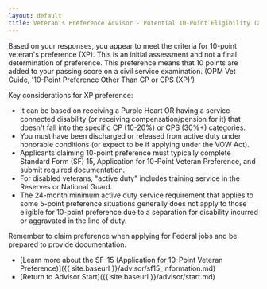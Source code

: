 ```yaml
---
layout: default
title: Veteran's Preference Advisor - Potential 10-Point Eligibility (XP)
---
```


Based on your responses, you appear to meet the criteria for 10-point veteran's preference (XP). This is an initial assessment and not a final determination of preference. This preference means that 10 points are added to your passing score on a civil service examination. (OPM Vet Guide, '10-Point Preference Other Than CP or CPS (XP)')

Key considerations for XP preference:
* It can be based on receiving a Purple Heart OR having a service-connected disability (or receiving compensation/pension for it) that doesn't fall into the specific CP (10-20%) or CPS (30%+) categories.
* You must have been discharged or released from active duty under honorable conditions (or expect to be if applying under the VOW Act).
* Applicants claiming 10-point preference must typically complete Standard Form (SF) 15, Application for 10-Point Veteran Preference, and submit required documentation.
* For disabled veterans, "active duty" includes training service in the Reserves or National Guard.
* The 24-month minimum active duty service requirement that applies to some 5-point preference situations generally does not apply to those eligible for 10-point preference due to a separation for disability incurred or aggravated in the line of duty.

Remember to claim preference when applying for Federal jobs and be prepared to provide documentation.

* [Learn more about the SF-15 (Application for 10-Point Veteran Preference)]({{ site.baseurl }}/advisor/sf15_information.md)
* [Return to Advisor Start]({{ site.baseurl }}/advisor/start.md)
